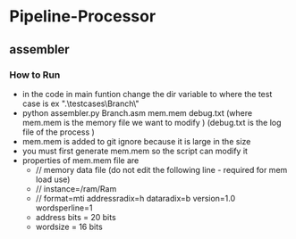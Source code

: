 # Pipeline-Processor

## assembler 
### How to Run 
* in the code in main funtion change the dir variable to where the test case is ex ".\\testcases\\Branch\\"
* python assembler.py Branch.asm mem.mem debug.txt  (where mem.mem is the memory file we want to modify ) (debug.txt is the log file of the process )
* mem.mem is added to git ignore because it is large in the size 
* you must first generate mem.mem so the script can modify it 
* properties of mem.mem file are 
  * // memory data file (do not edit the following line - required for mem load use)
  * // instance=/ram/Ram
  * // format=mti addressradix=h dataradix=b version=1.0 wordsperline=1
  * address bits = 20 bits 
  * wordsize = 16 bits 
  
